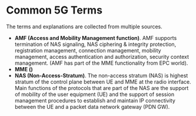 # Common 5G Terms

The terms and explanations are collected from multiple sources.

- **AMF (Access and Mobility Management function)**.  AMF supports termination of NAS signaling, NAS ciphering & integrity protection, registration management, connection management, mobility management, access authentication and authorization, security context management. (AMF has part of the MME functionality from EPC world).
- **MME ()**
- **NAS (Non-Access-Stratum)**. The non-access stratum (NAS) is highest stratum of the control plane between UE and MME at the radio interface. Main functions of the protocols that are part of the NAS are the support of mobility of the user equipment (UE) and the support of session management procedures to establish and maintain IP connectivity between the UE and a packet data network gateway (PDN GW).
